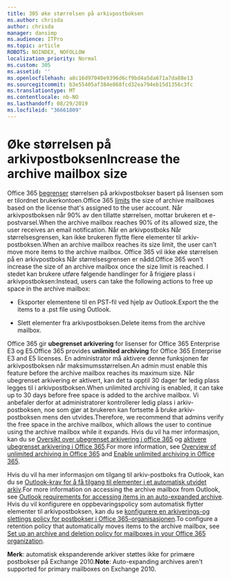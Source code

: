 ```yaml
---
title: 305 øke størrelsen på arkivpostboksen
ms.author: chrisda
author: chrisda
manager: dansimp
ms.audience: ITPro
ms.topic: article
ROBOTS: NOINDEX, NOFOLLOW
localization_priority: Normal
ms.custom: 305
ms.assetid: ''
ms.openlocfilehash: a8c16d97040e9396d6cf9bd4a5da671a7da88e13
ms.sourcegitcommit: b3e55405af384e868fcd32ea794eb15d1356c3fc
ms.translationtype: MT
ms.contentlocale: nb-NO
ms.lasthandoff: 08/29/2019
ms.locfileid: "36661809"
---
```

# <a name="increase-the-archive-mailbox-size"></a><span data-ttu-id="9a343-102">Øke størrelsen på arkivpostboksen</span><span class="sxs-lookup"><span data-stu-id="9a343-102">Increase the archive mailbox size</span></span>

<span data-ttu-id="9a343-103">Office 365 [begrenser](https://docs.microsoft.com/office365/servicedescriptions/exchange-online-service-description/exchange-online-limits#mailbox-storage-limits) størrelsen på arkivpostbokser basert på lisensen som er tilordnet brukerkontoen.</span><span class="sxs-lookup"><span data-stu-id="9a343-103">Office 365 [limits](https://docs.microsoft.com/office365/servicedescriptions/exchange-online-service-description/exchange-online-limits#mailbox-storage-limits) the size of archive mailboxes based on the license that's assigned to the user account.</span></span> <span data-ttu-id="9a343-104">Når arkivpostboksen når 90% av den tillatte størrelsen, mottar brukeren et e-postvarsel.</span><span class="sxs-lookup"><span data-stu-id="9a343-104">When the archive mailbox reaches 90% of its allowed size, the user receives an email notification.</span></span> <span data-ttu-id="9a343-105">Når en arkivpostboks Når størrelsesgrensen, kan ikke brukeren flytte flere elementer til arkiv-postboksen.</span><span class="sxs-lookup"><span data-stu-id="9a343-105">When an archive mailbox reaches its size limit, the user can't move more items to the archive mailbox.</span></span> <span data-ttu-id="9a343-106">Office 365 vil ikke øke størrelsen på en arkivpostboks Når størrelsesgrensen er nådd.</span><span class="sxs-lookup"><span data-stu-id="9a343-106">Office 365 won't increase the size of an archive mailbox once the size limit is reached.</span></span> <span data-ttu-id="9a343-107">I stedet kan brukere utføre følgende handlinger for å frigjøre plass i arkivpostboksen:</span><span class="sxs-lookup"><span data-stu-id="9a343-107">Instead, users can take the following actions to free up space in the archive mailbox:</span></span>

- <span data-ttu-id="9a343-108">Eksporter elementene til en PST-fil ved hjelp av Outlook.</span><span class="sxs-lookup"><span data-stu-id="9a343-108">Export the the items to a .pst file using Outlook.</span></span>

- <span data-ttu-id="9a343-109">Slett elementer fra arkivpostboksen.</span><span class="sxs-lookup"><span data-stu-id="9a343-109">Delete items from the archive mailbox.</span></span>

<span data-ttu-id="9a343-110">Office 365 gir **ubegrenset arkivering** for lisenser for Office 365 Enterprise E3 og E5.</span><span class="sxs-lookup"><span data-stu-id="9a343-110">Office 365 provides **unlimited archiving** for Office 365 Enterprise E3 and E5 licenses.</span></span> <span data-ttu-id="9a343-111">En administrator må aktivere denne funksjonen før arkivpostboksen når maksimumsstørrelsen.</span><span class="sxs-lookup"><span data-stu-id="9a343-111">An admin must enable this feature before the archive mailbox reaches its maximum size.</span></span> <span data-ttu-id="9a343-112">Når ubegrenset arkivering er aktivert, kan det ta opptil 30 dager før ledig plass legges til i arkivpostboksen.</span><span class="sxs-lookup"><span data-stu-id="9a343-112">When unlimited archiving is enabled, it can take up to 30 days before free space is added to the archive mailbox.</span></span> <span data-ttu-id="9a343-113">Vi anbefaler derfor at administratorer kontrollerer ledig plass i arkiv-postboksen, noe som gjør at brukeren kan fortsette å bruke arkiv-postboksen mens den utvides.</span><span class="sxs-lookup"><span data-stu-id="9a343-113">Therefore, we recommend that admins verify the free space in the archive mailbox, which allows the user to continue using the archive mailbox while it expands.</span></span> <span data-ttu-id="9a343-114">Hvis du vil ha mer informasjon, kan du se [Oversikt over ubegrenset arkivering i office 365](https://docs.microsoft.com/office365/securitycompliance/unlimited-archiving) og [aktivere ubegrenset arkivering i Office 365](https://docs.microsoft.com/office365/securitycompliance/enable-unlimited-archiving).</span><span class="sxs-lookup"><span data-stu-id="9a343-114">For more information, see [Overview of unlimited archiving in Office 365](https://docs.microsoft.com/office365/securitycompliance/unlimited-archiving) and [Enable unlimited archiving in Office 365](https://docs.microsoft.com/office365/securitycompliance/enable-unlimited-archiving).</span></span>

<span data-ttu-id="9a343-115">Hvis du vil ha mer informasjon om tilgang til arkiv-postboks fra Outlook, kan du se [Outlook-krav for å få tilgang til elementer i et automatisk utvidet arkiv](https://docs.microsoft.com/office365/securitycompliance/unlimited-archiving#outlook-requirements-for-accessing-items-in-an-auto-expanded-archive).</span><span class="sxs-lookup"><span data-stu-id="9a343-115">For more information on accessing the archive mailbox from Outlook, see [Outlook requirements for accessing items in an auto-expanded archive](https://docs.microsoft.com/office365/securitycompliance/unlimited-archiving#outlook-requirements-for-accessing-items-in-an-auto-expanded-archive).</span></span> <span data-ttu-id="9a343-116">Hvis du vil konfigurere en oppbevaringspolicy som automatisk flytter elementer til arkivpostboksen, kan du se [konfigurere en arkiverings-og slettings policy for postbokser i Office 365-organisasjonen](https://docs.microsoft.com/office365/securitycompliance/set-up-an-archive-and-deletion-policy-for-mailboxes).</span><span class="sxs-lookup"><span data-stu-id="9a343-116">To configure a retention policy that automatically moves items to the archive mailbox, see [Set up an archive and deletion policy for mailboxes in your Office 365 organization](https://docs.microsoft.com/office365/securitycompliance/set-up-an-archive-and-deletion-policy-for-mailboxes).</span></span>

<span data-ttu-id="9a343-117">**Merk**: automatisk ekspanderende arkiver støttes ikke for primære postbokser på Exchange 2010.</span><span class="sxs-lookup"><span data-stu-id="9a343-117">**Note**: Auto-expanding archives aren't supported for primary mailboxes on Exchange 2010.</span></span>
